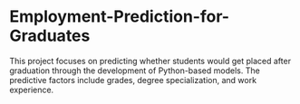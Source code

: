 # Employment-Prediction-for-Graduates
This project focuses on predicting whether students would get placed after graduation through the development of Python-based models. The predictive factors include grades, degree specialization, and work experience.
